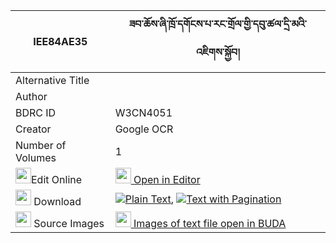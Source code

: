 |IEE84AE35|ཟབ་ཆོས་ཞི་ཁྲོ་དགོངས་པ་རང་གྲོལ་གྱི་དབུ་ཚལ་དྲི་མའི་འཇིགས་སྐྱོབ། 
| --- | --- 
|Alternative Title |
|Author | 
|BDRC ID | W3CN4051
|Creator | Google OCR
|Number of Volumes| 1
|<img width="25" src="https://img.icons8.com/color/25/000000/edit-property.png">Edit Online| [<img width="25" src="https://avatars.githubusercontent.com/u/45091458?s=200&v=4"> Open in Editor](http://editor.openpecha.org/IEE84AE35)
|<img width="25" src="https://img.icons8.com/fluent/48/000000/download-2.png"/>  Download | [![](https://img.icons8.com/color/20/000000/txt.png)Plain Text](https://github.com/Openpecha/IEE84AE35/releases/download/v2/zab_cho_shyi_tro_gongpa_rangdr_plain_IEE84AE35.zip), [![](https://img.icons8.com/color/20/000000/txt.png)Text with Pagination](https://github.com/Openpecha/IEE84AE35/releases/download/v2/zab_cho_shyi_tro_gongpa_rangdr_pages_IEE84AE35.zip)
|<img width="25" src="https://img.icons8.com/plasticine/100/000000/pictures-folder.png"/>  Source Images | [<img width="25" src="https://library.bdrc.io/icons/BUDA-small.svg"> Images of text file open in BUDA](https://library.bdrc.io/show/bdr:W3CN4051)